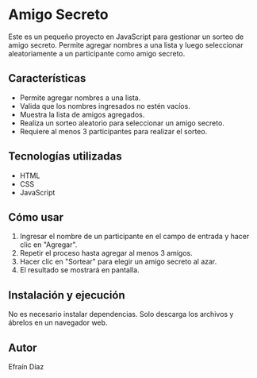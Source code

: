 # Amigo Secreto

Este es un pequeño proyecto en JavaScript para gestionar un sorteo de amigo secreto. Permite agregar nombres a una lista y luego seleccionar aleatoriamente a un participante como amigo secreto.

## Características
- Permite agregar nombres a una lista.
- Valida que los nombres ingresados no estén vacíos.
- Muestra la lista de amigos agregados.
- Realiza un sorteo aleatorio para seleccionar un amigo secreto.
- Requiere al menos 3 participantes para realizar el sorteo.

## Tecnologías utilizadas
- HTML
- CSS
- JavaScript

## Cómo usar
1. Ingresar el nombre de un participante en el campo de entrada y hacer clic en "Agregar".
2. Repetir el proceso hasta agregar al menos 3 amigos.
3. Hacer clic en "Sortear" para elegir un amigo secreto al azar.
4. El resultado se mostrará en pantalla.

## Instalación y ejecución
No es necesario instalar dependencias. Solo descarga los archivos y ábrelos en un navegador web.

## Autor
Efraín Díaz
